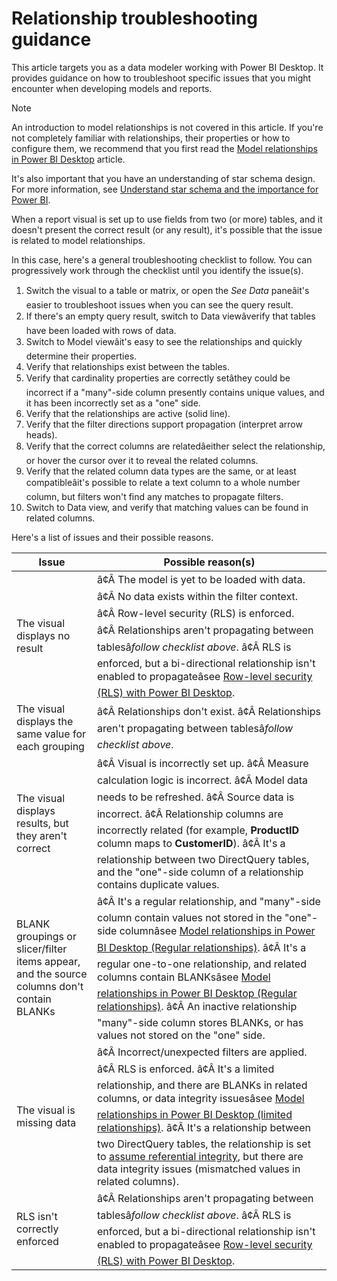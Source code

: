 Relationship troubleshooting guidance
=====================================



This article targets you as a data modeler working with Power BI Desktop. It provides guidance on how to troubleshoot specific issues that you might encounter when developing models and reports.



Note


An introduction to model relationships is not covered in this article. If you're not completely familiar with relationships, their properties or how to configure them, we recommend that you first read the [Model relationships in Power BI Desktop](../transform-model/desktop-relationships-understand) article.


It's also important that you have an understanding of star schema design. For more information, see [Understand star schema and the importance for Power BI](star-schema).



When a report visual is set up to use fields from two (or more) tables, and it doesn't present the correct result (or any result), it's possible that the issue is related to model relationships.


In this case, here's a general troubleshooting checklist to follow. You can progressively work through the checklist until you identify the issue(s).


1. Switch the visual to a table or matrix, or open the *See Data* paneâit's easier to troubleshoot issues when you can see the query result.
2. If there's an empty query result, switch to Data viewâverify that tables have been loaded with rows of data.
3. Switch to Model viewâit's easy to see the relationships and quickly determine their properties.
4. Verify that relationships exist between the tables.
5. Verify that cardinality properties are correctly setâthey could be incorrect if a "many"-side column presently contains unique values, and it has been incorrectly set as a "one" side.
6. Verify that the relationships are active (solid line).
7. Verify that the filter directions support propagation (interpret arrow heads).
8. Verify that the correct columns are relatedâeither select the relationship, or hover the cursor over it to reveal the related columns.
9. Verify that the related column data types are the same, or at least compatibleâit's possible to relate a text column to a whole number column, but filters won't find any matches to propagate filters.
10. Switch to Data view, and verify that matching values can be found in related columns.


Here's a list of issues and their possible reasons.




| **Issue** | **Possible reason(s)** |
| --- | --- |
| The visual displays no result | â¢Â The model is yet to be loaded with data. â¢Â No data exists within the filter context. â¢Â Row-level security (RLS) is enforced. â¢Â Relationships aren't propagating between tablesâ*follow checklist above*. â¢Â RLS is enforced, but a bi-directional relationship isn't enabled to propagateâsee [Row-level security (RLS) with Power BI Desktop](/en-us/power-bi/enterprise/service-admin-rls). |
| The visual displays the same value for each grouping | â¢Â Relationships don't exist. â¢Â Relationships aren't propagating between tablesâ*follow checklist above*. |
| The visual displays results, but they aren't correct | â¢Â Visual is incorrectly set up. â¢Â Measure calculation logic is incorrect. â¢Â Model data needs to be refreshed. â¢Â Source data is incorrect. â¢Â Relationship columns are incorrectly related (for example, **ProductID** column maps to **CustomerID**). â¢Â It's a relationship between two DirectQuery tables, and the "one"-side column of a relationship contains duplicate values. |
| BLANK groupings or slicer/filter items appear, and the source columns don't contain BLANKs | â¢Â It's a regular relationship, and "many"-side column contain values not stored in the "one"-side columnâsee [Model relationships in Power BI Desktop (Regular relationships)](/en-us/power-bi/transform-model/desktop-relationships-understand#regular-relationships). â¢Â It's a regular one-to-one relationship, and related columns contain BLANKsâsee [Model relationships in Power BI Desktop (Regular relationships)](/en-us/power-bi/transform-model/desktop-relationships-understand#regular-relationships). â¢Â An inactive relationship "many"-side column stores BLANKs, or has values not stored on the "one" side. |
| The visual is missing data | â¢Â Incorrect/unexpected filters are applied. â¢Â RLS is enforced. â¢Â It's a limited relationship, and there are BLANKs in related columns, or data integrity issuesâsee [Model relationships in Power BI Desktop (limited relationships)](/en-us/power-bi/transform-model/desktop-relationships-understand#limited-relationships). â¢Â It's a relationship between two DirectQuery tables, the relationship is set to [assume referential integrity](/en-us/power-bi/transform-model/desktop-relationships-understand#assume-referential-integrity), but there are data integrity issues (mismatched values in related columns). |
| RLS isn't correctly enforced | â¢Â Relationships aren't propagating between tablesâ*follow checklist above*. â¢Â RLS is enforced, but a bi-directional relationship isn't enabled to propagateâsee [Row-level security (RLS) with Power BI Desktop](/en-us/power-bi/enterprise/service-admin-rls). |


